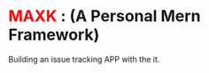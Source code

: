 # <span style="color: red">MAXK </span> : (A Personal Mern Framework)

Building an issue tracking APP with the it.

